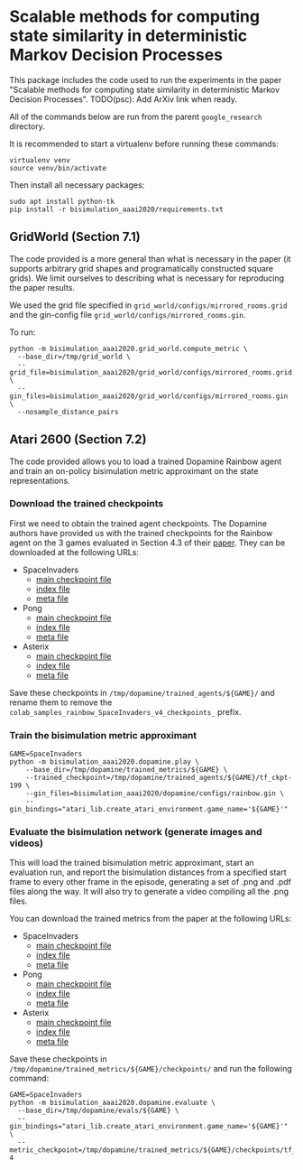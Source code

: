 # Scalable methods for computing state similarity in deterministic Markov Decision Processes

This package includes the code used to run the experiments in the paper
"Scalable methods for computing state similarity in deterministic Markov Decision Processes".
TODO(psc): Add ArXiv link when ready.

All of the commands below are run from the parent `google_research` directory.

It is recommended to start a virtualenv before running these commands:

```
virtualenv venv
source venv/bin/activate
```

Then install all necessary packages:

```
sudo apt install python-tk
pip install -r bisimulation_aaai2020/requirements.txt
```

## GridWorld (Section 7.1)

The code provided is a more general than what is necessary in the paper (it
supports arbitrary grid shapes and programatically constructed square grids).
We limit ourselves to describing what is necessary for reproducing the paper
results.

We used the grid file specified in `grid_world/configs/mirrored_rooms.grid`
and the gin-config file `grid_world/configs/mirrored_rooms.gin`.

To run:

```
python -m bisimulation_aaai2020.grid_world.compute_metric \
  --base_dir=/tmp/grid_world \
  --grid_file=bisimulation_aaai2020/grid_world/configs/mirrored_rooms.grid \
  --gin_files=bisimulation_aaai2020/grid_world/configs/mirrored_rooms.gin \
  --nosample_distance_pairs
```

## Atari 2600 (Section 7.2)

The code provided allows you to load a trained Dopamine Rainbow agent and train
an on-policy bisimulation metric approximant on the state representations.

### Download the trained checkpoints
First we need to obtain the trained agent checkpoints. The Dopamine authors have
provided us with the trained checkpoints for the Rainbow agent on the 3 games
evaluated in Section 4.3 of their [paper](https://arxiv.org/abs/1812.06110).
They can be downloaded at the following URLs:

*  SpaceInvaders
   *  [main checkpoint file](https://storage.cloud.google.com/download-dopamine-rl/colab/samples/rainbow/SpaceInvaders_v4/checkpoints/tf_ckpt-199.data-00000-of-00001)
   *  [index file](https://storage.cloud.google.com/download-dopamine-rl/colab/samples/rainbow/SpaceInvaders_v4/checkpoints/tf_ckpt-199.index)
   *  [meta file](https://storage.cloud.google.com/download-dopamine-rl/colab/samples/rainbow/SpaceInvaders_v4/checkpoints/tf_ckpt-199.meta)
*  Pong
   *  [main checkpoint file](https://storage.cloud.google.com/download-dopamine-rl/colab/samples/rainbow/Pong_v4/checkpoints/tf_ckpt-199.data-00000-of-00001)
   *  [index file](https://storage.cloud.google.com/download-dopamine-rl/colab/samples/rainbow/Pong_v4/checkpoints/tf_ckpt-199.index)
   *  [meta file](https://storage.cloud.google.com/download-dopamine-rl/colab/samples/rainbow/Pong_v4/checkpoints/tf_ckpt-199.meta)
*  Asterix
   *  [main checkpoint file](https://storage.cloud.google.com/download-dopamine-rl/colab/samples/rainbow/Asterix_v4/checkpoints/tf_ckpt-199.data-00000-of-00001)
   *  [index file](https://storage.cloud.google.com/download-dopamine-rl/colab/samples/rainbow/Asterix_v4/checkpoints/tf_ckpt-199.index)
   *  [meta file](https://storage.cloud.google.com/download-dopamine-rl/colab/samples/rainbow/Asterix_v4/checkpoints/tf_ckpt-199.meta)

Save these checkpoints in `/tmp/dopamine/trained_agents/${GAME}/` and
rename them to remove the `colab_samples_rainbow_SpaceInvaders_v4_checkpoints_`
prefix.

### Train the bisimulation metric approximant

```
GAME=SpaceInvaders
python -m bisimulation_aaai2020.dopamine.play \
    --base_dir=/tmp/dopamine/trained_metrics/${GAME} \
    --trained_checkpoint=/tmp/dopamine/trained_agents/${GAME}/tf_ckpt-199 \
    --gin_files=bisimulation_aaai2020/dopamine/configs/rainbow.gin \
    --gin_bindings="atari_lib.create_atari_environment.game_name='${GAME}'"
```

### Evaluate the bisimulation network (generate images and videos)
This will load the trained bisimulation metric approximant, start an
evaluation run, and report the bisimulation distances from a specified
start frame to every other frame in the episode, generating a set of
.png and .pdf files along the way. It will also try to generate a video
compiling all the .png files.

You can download the trained metrics from the paper at the following URLs:

*  SpaceInvaders
   *  [main checkpoint file](https://storage.googleapis.com/download-dopamine-rl/bisimulation_aaai2020/trained_metric_checkpoints/SpaceInvaders/tf_ckpt-4.data-00000-of-00001)
   *  [index file](https://storage.googleapis.com/download-dopamine-rl/bisimulation_aaai2020/trained_metric_checkpoints/SpaceInvaders/tf_ckpt-4.index)
   *  [meta file](https://storage.googleapis.com/download-dopamine-rl/bisimulation_aaai2020/trained_metric_checkpoints/SpaceInvaders/tf_ckpt-4.meta)
*  Pong
   *  [main checkpoint file](https://storage.googleapis.com/download-dopamine-rl/bisimulation_aaai2020/trained_metric_checkpoints/Pong/tf_ckpt-4.data-00000-of-00001)
   *  [index file](https://storage.googleapis.com/download-dopamine-rl/bisimulation_aaai2020/trained_metric_checkpoints/Pong/tf_ckpt-4.index)
   *  [meta file](https://storage.googleapis.com/download-dopamine-rl/bisimulation_aaai2020/trained_metric_checkpoints/Pong/tf_ckpt-4.meta)
*  Asterix
   *  [main checkpoint file](https://storage.googleapis.com/download-dopamine-rl/bisimulation_aaai2020/trained_metric_checkpoints/Asterix/tf_ckpt-4.data-00000-of-00001)
   *  [index file](https://storage.googleapis.com/download-dopamine-rl/bisimulation_aaai2020/trained_metric_checkpoints/Asterix/tf_ckpt-4.index)
   *  [meta file](https://storage.googleapis.com/download-dopamine-rl/bisimulation_aaai2020/trained_metric_checkpoints/Asterix/tf_ckpt-4.meta)

Save these checkpoints in `/tmp/dopamine/trained_metrics/${GAME}/checkpoints/` and
run the following command:

```
GAME=SpaceInvaders
python -m bisimulation_aaai2020.dopamine.evaluate \
  --base_dir=/tmp/dopamine/evals/${GAME} \
  --gin_bindings="atari_lib.create_atari_environment.game_name='${GAME}'" \
  --metric_checkpoint=/tmp/dopamine/trained_metrics/${GAME}/checkpoints/tf_ckpt-4
```
